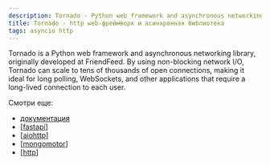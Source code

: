 ```yaml
---
description: Tornado - Python web framework and asynchronous networking library
title: Tornado - http web-фреймворк и асинхронная библиотека
tags: asyncio http
---
```

Tornado is a Python web framework and asynchronous networking library, originally developed at FriendFeed. By using non-blocking network I/O, Tornado can scale to tens of thousands of open connections, making it ideal for long polling, WebSockets, and other applications that require a long-lived connection to each user.

Смотри еще:

- [документация](https://www.tornadoweb.org/en/stable/)
- [[fastapi]]
- [[aiohttp]]
- [[mongomotor]]
- [[http]]

[//begin]: # "Autogenerated link references for markdown compatibility"
[fastapi]: fastapi "Fastapi"
[aiohttp]: aiohttp "Aiohttp асинхронный клиент-свервер на python."
[mongomotor]: mongomotor "Mongomotor - асинхронный драйвер MongoDb"
[http]: ../lists/http "Http"
[//end]: # "Autogenerated link references"